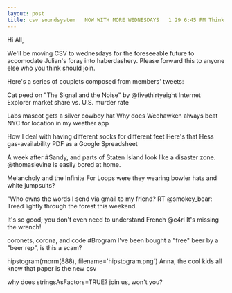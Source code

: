 ```yaml
---
layout: post
title: csv soundsystem   NOW WITH MORE WEDNESDAYS   1 29 6:45 PM Think Coffee, Mercer + 4th
---
```



Hi All,

We'll be moving CSV to wednesdays for the foreseeable future to accomodate Julian's foray into haberdashery.  Please forward this to anyone else who you think should join.

Here's a series of couplets composed from members' tweets:

Cat peed on "The Signal and the Noise" by @fivethirtyeight
Internet Explorer market share vs. U.S. murder rate

Labs mascot gets a silver cowboy hat
Why does Weehawken always beat NYC for location in my weather app

How I deal with having different socks for different feet
Here's that Hess gas-availability PDF as a Google Spreadsheet

A week after #Sandy, and parts of Staten Island look like a disaster zone.
@thomaslevine is easily bored at home.

Melancholy and the Infinite For Loops
were they wearing bowler hats and white jumpsuits? 

"Who owns the words I send via gmail to my friend?
RT @smokey_bear: Tread lightly through the forest this weekend.

It's so good; you don't even need to understand French
@c4rl It's missing the wrench!

coronets, corona, and code #Brogram
I've been bought a "free" beer by a "beer rep", is this a scam?

hipstogram(rnorm(888), filename='hipstogram.png')
Anna, the cool kids all know that paper is the new csv

why does stringsAsFactors=TRUE?
join us, won't you?